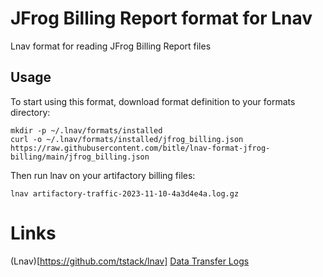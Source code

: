# JFrog Billing Report format for Lnav
Lnav format for reading JFrog Billing Report files

## Usage
To start using this format, download format definition to your formats directory:
```
mkdir -p ~/.lnav/formats/installed
curl -o ~/.lnav/formats/installed/jfrog_billing.json https://raw.githubusercontent.com/bitle/lnav-format-jfrog-billing/main/jfrog_billing.json
```

Then run lnav on your artifactory billing files:
```
lnav artifactory-traffic-2023-11-10-4a3d4e4a.log.gz
```

# Links
(Lnav)[https://github.com/tstack/lnav]
[Data Transfer Logs](https://jfrog.com/help/r/jfrog-hosting-models-documentation/view-data-transfer-logs)
